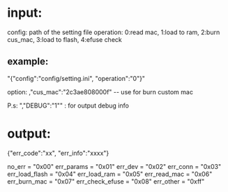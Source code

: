 # input:

config:     path of the setting file
operation:  0:read mac, 1:load to ram, 2:burn cus_mac, 3:load to flash, 4:efuse check

## example:

"{\"config\":\"config/setting.ini\", \"operation\":\"0\"}"

option: ,\"cus_mac\":\"2c3ae808000f\" -- use for burn custom mac

P.s: ",\"DEBUG\":\"1\"" :  for output debug info

# output:

{"err_code":"xx", "err_info":"xxxx"}

no_err      = "0x00" 
err_params  = "0x01"
err_dev     = "0x02"
err_conn    = "0x03"
err_load_flash = "0x04"
err_load_ram = "0x05"
err_read_mac = "0x06"
err_burn_mac = "0x07"
err_check_efuse = "0x08"
err_other   = "0xff"